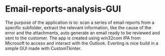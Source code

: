 # Email-reports-analysis-GUI
The purpose of the application is to: scan a series of email reports from a specific subfolder, extract the relevant information, like the cause of the error and the attachments, auto generate an email ready to be reviewed and sent to the customer.
The app is created using win32com IPA from Microsoft to access and interact with the Outlook. Everting is nice build in a simple GUI made with CustomTkinter.
